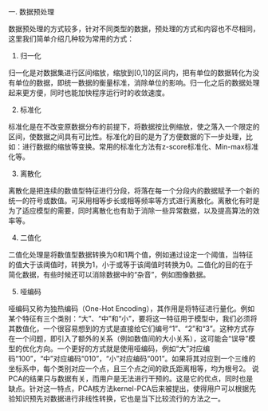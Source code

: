 一. 数据预处理

数据预处理的方式较多，针对不同类型的数据，预处理的方式和内容也不尽相同，这里我们简单介绍几种较为常用的方式：

1. 归一化

归一化是对数据集进行区间缩放，缩放到[0,1]的区间内，把有单位的数据转化为没有单位的数据，即统一数据的衡量标准，消除单位的影响。归一化之后的数据处理起来更方便，同时也能加快程序运行时的收敛速度。

2. 标准化

标准化是在不改变原数据分布的前提下，将数据按比例缩放，使之落入一个限定的区间，使数据之间具有可比性。标准化的目的是为了方便数据的下一步处理，比如：进行数据的缩放等变换。常用的标准化方法有z-score标准化、Min-max标准化等。

3. 离散化

离散化是把连续的数值型特征进行分段，将落在每一个分段内的数据赋予一个新的统一的符号或数值。可采用相等步长或相等频率等方式进行离散化。离散化有时是为了适应模型的需要，同时离散化也有助于消除一些异常数据，以及提高算法的效率等。

4. 二值化

二值化处理是将数值型数据转换为0和1两个值，例如通过设定一个阈值，当特征的值大于该阈值时，转换为1，小于或等于该阈值时转换为0。二值化的目的在于简化数据，有些时候还可以消除数据中的“杂音”，例如图像数据。

5. 哑编码

哑编码又称为独热编码（One-Hot Encoding），其作用是将特征进行量化。例如某个特征有三个类别：“大”、“中”和“小”，要将这一特征用于模型中，我们必须将其数值化，一个很容易想到的方式是直接给它们编号“1”、“2”和“3”。这种方式存在一个问题，即引入了额外的关系（例如数值间的大小关系），这可能会“误导”模型的优化方向。一个更好的方式就是使用哑编码，例如“大”对应编码“100”，“中”对应编码“010”，“小”对应编码“001”。如果将其对应到一个三维的坐标系中，每个类别对应一个点，且三个点之间的欧氏距离相等，均为根号2。
说PCA的结果只与数据有关，而用户是无法进行干预的。这是它的优点，同时也是缺点。针对这一特点，PCA核方法kernel-PCA后来被提出，使得用户可以根据先验知识预先对数据进行非线性转换，它也是当下比较流行的方法之一。